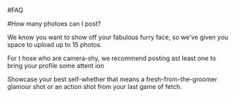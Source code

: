 #FAQ


#How many photoes can I post?


We know you want to show off your fabulous furry face, so we've given you space to upload up to 15 photos. 

For t hose who are camera-shy, we recommend posting ast least one to bring your profile some attent ion

Showcase your best self-whether that means a fresh-from-the-groomer glamour shot or an action shot from your last game of fetch. 
